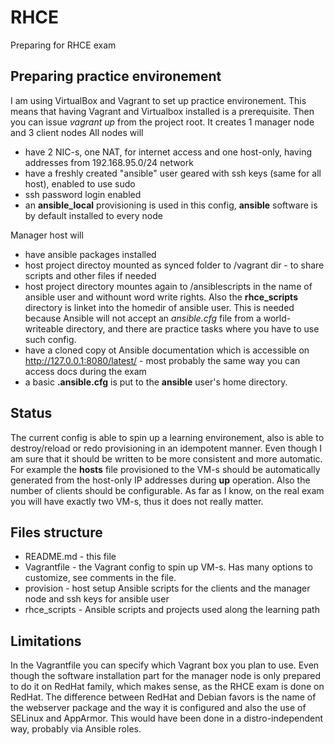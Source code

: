 # RHCE
Preparing for RHCE exam

## Preparing practice environement
I am using VirtualBox and Vagrant to set up practice environement. This means that having Vagrant and Virtualbox installed is a prerequisite. Then you can issue *vagrant up* from the project root. It creates 1 manager node and 3 client nodes
All nodes will
* have 2 NIC-s, one NAT, for internet access and one host-only, having addresses from 192.168.95.0/24 network
* have a freshly created "ansible" user geared with ssh keys (same for all host), enabled to use sudo
* ssh password login enabled
* an **ansible_local** provisioning is used in this config, **ansible** software is by default installed to every node

Manager host will
* have ansible packages installed
* host project directoy mounted as synced folder to /vagrant dir - to share scripts and other files if needed
* host project directory mountes again to /ansiblescripts in the name of ansible user and withount word write rights. Also the **rhce_scripts** directory is linket into the homedir of ansible user. This is needed because Ansible will not accept an *ansible.cfg* file from a world-writeable directory, and there are practice tasks where you have to use such config.
* have a cloned copy ot Ansible documentation which is accessible on http://127.0.0.1:8080/latest/ - most probably the same way you can access docs during the exam
* a basic **.ansible.cfg** is put to the **ansible** user's home directory.

## Status
The current config is able to spin up a learning environement, also is able to destroy/reload or redo provisioning in an idempotent manner.
Even though I am sure that it should be written to be more consistent and more automatic. 
For example the **hosts** file provisioned to the VM-s should be automatically generated from the host-only IP addresses during **up** operation. Also the number of clients should be configurable.
As far as I know, on the real exam you will have exactly two VM-s, thus it does not really matter.

## Files structure
* README.md - this file
* Vagrantfile - the Vagrant config to spin up VM-s. Has many options to customize, see comments in the file.
* provision - host setup Ansible scripts for the clients and the manager node and ssh keys for ansible user
* rhce_scripts - Ansible scripts and projects used along the learning path

## Limitations
In the Vagrantfile you can specify which Vagrant box you plan to use. Even though the software installation part for the manager node is only prepared to do it on RedHat family, which makes sense, as the RHCE exam is done on RedHat. The difference between RedHat and Debian favors is the name of the webserver package and the way it is configured and also the use of SELinux and AppArmor. This would have been done in a distro-independent way, probably via Ansible roles.
